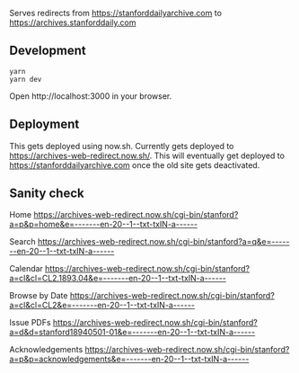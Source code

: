 Serves redirects from https://stanforddailyarchive.com to https://archives.stanforddaily.com


## Development

```
yarn
yarn dev
```

Open http://localhost:3000 in your browser.

## Deployment

This gets deployed using now.sh. Currently gets deployed to https://archives-web-redirect.now.sh/.
This will eventually get deployed to https://stanforddailyarchive.com once the old site gets deactivated.

## Sanity check

Home
https://archives-web-redirect.now.sh/cgi-bin/stanford?a=p&p=home&e=-------en-20--1--txt-txIN-a------

Search
https://archives-web-redirect.now.sh/cgi-bin/stanford?a=q&e=-------en-20--1--txt-txIN-a------

Calendar
https://archives-web-redirect.now.sh/cgi-bin/stanford?a=cl&cl=CL2.1893.04&e=-------en-20--1--txt-txIN-a------

Browse by Date
https://archives-web-redirect.now.sh/cgi-bin/stanford?a=cl&cl=CL2&e=-------en-20--1--txt-txIN-a------

Issue PDFs
https://archives-web-redirect.now.sh/cgi-bin/stanford?a=d&d=stanford18940501-01&e=-------en-20--1--txt-txIN-a------

Acknowledgements
https://archives-web-redirect.now.sh/cgi-bin/stanford?a=p&p=acknowledgements&e=-------en-20--1--txt-txIN-a------
